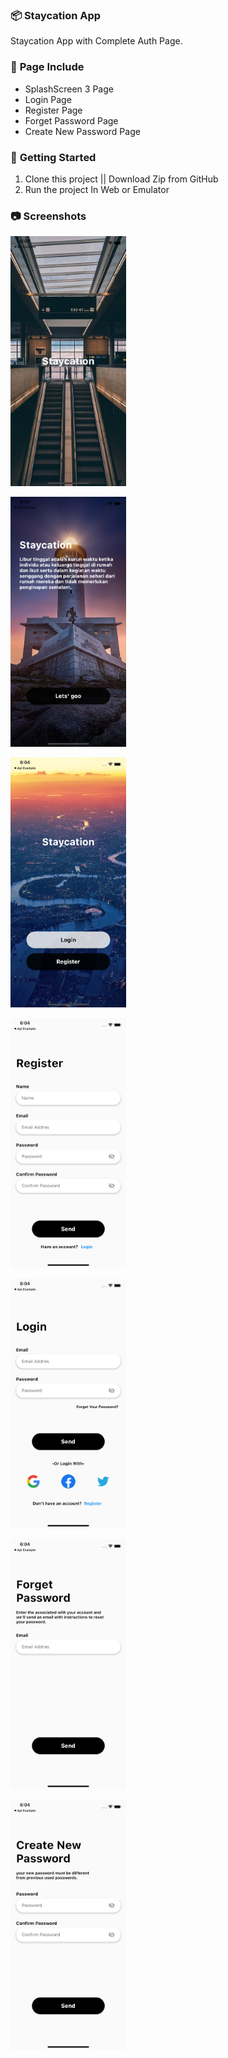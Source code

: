 ### 📦 **Staycation App**

Staycation App with Complete Auth Page.

### 📄 **Page Include**
- SplashScreen 3 Page
- Login Page
- Register Page
- Forget Password Page
- Create New Password Page

### 🚀 **Getting Started**
1. Clone this project || Download Zip from GitHub
2. Run the project In Web or Emulator

### 📷 **Screenshots**

<img
    src="/assets/image1.png"
    alt="Main Screen"
    title="Main Screen"
    style="display: inline-block; margin: 0 auto; width: 200; height: 400px">

<img
    src="/assets/image2.png"
    alt="Main Screen"
    title="Main Screen"
    style="display: inline-block; margin: 0 auto; width: 200; height: 400px">

<img
    src="/assets/image3.png"
    alt="Main Screen"
    title="Main Screen"
    style="display: inline-block; margin: 0 auto; width: 200; height: 400px">

<img
    src="/assets/image4.png"
    alt="Main Screen"
    title="Main Screen"
    style="display: inline-block; margin: 0 auto; width: 200; height: 400px">

<img
    src="/assets/image5.png"
    alt="Main Screen"
    title="Main Screen"
    style="display: inline-block; margin: 0 auto; width: 200; height: 400px">

<img
    src="/assets/image6.png"
    alt="Main Screen"
    title="Main Screen"
    style="display: inline-block; margin: 0 auto; width: 200; height: 400px">

<img
    src="/assets/image7.png"
    alt="Main Screen"
    title="Main Screen"
    style="display: inline-block; margin: 0 auto; width: 200; height: 400px">
    
    

    

